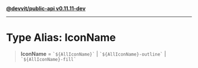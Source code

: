 [**@devvit/public-api v0.11.11-dev**](../README.md)

---

# Type Alias: IconName

> **IconName** = `` `${AllIconName}` `` \| `` `${AllIconName}-outline` `` \| `` `${AllIconName}-fill` ``
